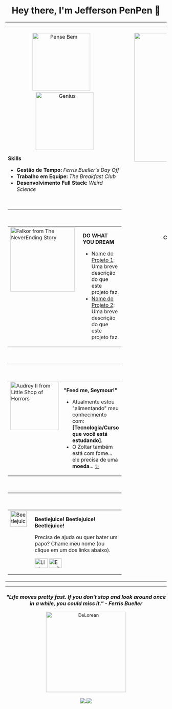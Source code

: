 <div align="center">
  <h1>Hey there, I'm Jefferson PenPen 👋</h1>
</div>

<hr>

<table width="100%" border="0" style="border: none; margin: 0; padding: 0;">
  <tr valign="top">
    <td width="65%" style="padding-right: 20px;">
      
  <p align="center">
        <img src="https://i.ibb.co/WvDrXXhk/Pense-Bem.png" alt="Pense Bem" width="180"/>
        &nbsp;&nbsp;&nbsp;&nbsp;
        <img src="https://i.ibb.co/Rp8pmW26/Genius.png" alt="Genius" width="180"/>
      </p>
      
   <p><strong>Skills</strong></p>
      <ul>
        <li><strong>Gestão de Tempo:</strong> <i>Ferris Bueller's Day Off</i></li>
        <li><strong>Trabalho em Equipe:</strong> <i>The Breakfast Club</i></li>
        <li><strong>Desenvolvimento Full Stack:</strong> <i>Weird Science</i></li>
      </ul>

   <br><hr><br>

   <table width="100%" border="0" style="border: none;">
        <tr valign="top">
          <td width="210"><img src="https://i.ibb.co/jZrjRjWB/Falkor.png" alt="Falkor from The NeverEnding Story" width="200"/></td>
          <td>
            <p><strong>DO WHAT YOU DREAM</strong></p>
            <ul>
                <li><a href="URL_DO_PROJETO_1">Nome do Projeto 1</a>: Uma breve descrição do que este projeto faz.</li>
                <li><a href="URL_DO_PROJETO_2">Nome do Projeto 2</a>: Uma breve descrição do que este projeto faz.</li>
            </ul>
          </td>
        </tr>
      </table>

   <br><hr><br>
      
   <table width="100%" border="0" style="border: none;">
        <tr valign="top">
          <td width="160"><img src="https://i.ibb.co/ks4kZ6ph/Audrey.png" alt="Audrey II from Little Shop of Horrors" width="150"/></td>
          <td>
            <p><strong>"Feed me, Seymour!"</strong></p>
            <ul>
              <li>Atualmente estou "alimentando" meu conhecimento com: <strong>[Tecnologia/Curso que você está estudando]</strong>.</li>
              <li>O Zoltar também está com fome... ele precisa de uma <strong>moeda</strong>... <a href="https://github.com/arquivosdojefferson/arquivosdojefferson/blob/main/zoltar/coin-found.md">✨</a></li>
            </ul>
          </td>
        </tr>
      </table>
      
   <br><hr><br>

   <table width="100%" border="0" style="border: none;">
        <tr valign="top">
          <td width="60"><img src="https://i.ibb.co/5hRRvH0x/bettleverde.png" alt="Beetlejuice" width="50"/></td>
          <td>
            <p><strong>Beetlejuice! Beetlejuice! Beetlejuice!</strong></p>
            <p>Precisa de ajuda ou quer bater um papo? Chame meu nome (ou clique em um dos links abaixo).</p>
            <p>
              <a href="URL_DO_SEU_LINKEDIN" target="blank"><img align="center" src="https://raw.githubusercontent.com/rahuldkjain/github-profile-readme-generator/master/src/images/icons/Social/linked-in-alt.svg" alt="LinkedIn" height="30" width="40" /></a>
              <a href="mailto:SEU_EMAIL@gmail.com" target="blank"><img align="center" src="https://simpleicons.org/icons/gmail.svg" alt="Email" height="30" width="40" /></a>
            </p>
          </td>
        </tr>
      </table>

   </td>

  <td width="35%" style="padding-left: 20px;">
      <p align="center">
        <img src="https://i.ibb.co/XrPQQ0D8/Zoltar-0.jpg" alt="Máquina do Zoltar" width="400"/>
      </p>
      <br><br>
      <div align="center">
        <img src="https://i.ibb.co/nNmRqYjz/bau.png" alt="Goonies Treasure" width="150"/>
        <br><br>
        <strong>Certificações Conquistadas</strong>
        <br>
        <img src="https://i.ibb.co/5zjv5Jw/OCI.png" alt="Oracle Cloud Infrastructure Foundations Associate 2025" height="90"/>
        <img src="https://i.ibb.co/jn5zvVT/Academia.png" alt="Academia Globotech" height="90"/>
      </div>
    </td>
  </tr>
</table>

<hr>

<div align="center">
  <h3><i>"Life moves pretty fast. If you don't stop and look around once in a while, you could miss it." - Ferris Bueller</i></h3>
  <img src="https://i.ibb.co/yB4H3gyR/Delorean.png" alt="DeLorean" width="250"/>
  <br><br>
  <a href="https://github.com/anuraghazra/github-readme-stats">
    <img align="center" src="https://github-readme-stats.vercel.app/api?username=arquivosdojefferson&show_icons=true&theme=dracula"/>
  </a>
  <a href="https://github.com/anuraghazra/github-readme-stats">
    <img align="center" src="https://github-readme-stats.vercel.app/api/top-langs/?username=arquivosdojefferson&layout=compact&theme=dracula"/>
  </a>
</div>
